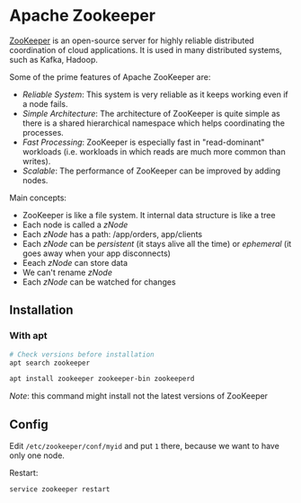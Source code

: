 # Apache Zookeeper

[ZooKeeper](https://zookeeper.apache.org/) is an open-source server for highly reliable distributed coordination of cloud applications. 
It is used in many distributed systems, such as Kafka, Hadoop.

Some of the prime features of Apache ZooKeeper are:

- *Reliable System*: This system is very reliable as it keeps working even if a node fails.
- *Simple Architecture*: The architecture of ZooKeeper is quite simple as there is a shared hierarchical namespace which helps coordinating the processes.
- *Fast Processing*: ZooKeeper is especially fast in "read-dominant" workloads (i.e. workloads in which reads are much more common than writes).
- *Scalable*: The performance of ZooKeeper can be improved by adding nodes.

Main concepts:

- ZooKeeper is like a file system. It internal data structure is like a tree
- Each node is called a *zNode*
- Each *zNode* has a path: /app/orders, app/clients
- Each *zNode* can be *persistent* (it stays alive all the time) or *ephemeral* (it goes away when your app disconnects)
- Eeach *zNode* can store data
- We can't rename *zNode*
- Each *zNode* can be watched for changes

## Installation

### With apt

```bash
# Check versions before installation
apt search zookeeper

apt install zookeeper zookeeper-bin zookeeperd 
```
*Note*: this command might install not the latest versions of ZooKeeper

## Config

Edit `/etc/zookeeper/conf/myid` and put `1` there, because we want to have only one node.

Restart: 

```
service zookeeper restart
```
